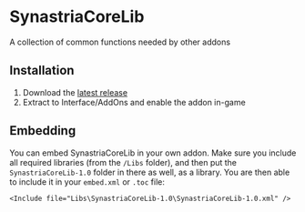 # SynastriaCoreLib

A collection of common functions needed by other addons

## Installation

1. Download the [latest release](https://github.com/imevul/SynastriaCoreLib/releases)
2. Extract to Interface/AddOns and enable the addon in-game

## Embedding

You can embed SynastriaCoreLib in your own addon. Make sure you include all required libraries (from the `/Libs` folder), and then put the `SynastriaCoreLib-1.0` folder in there as well, as a library.
You are then able to include it in your `embed.xml` or `.toc` file:

`<Include file="Libs\SynastriaCoreLib-1.0\SynastriaCoreLib-1.0.xml" />`
